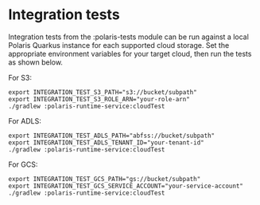<!--
  Licensed to the Apache Software Foundation (ASF) under one
  or more contributor license agreements.  See the NOTICE file
  distributed with this work for additional information
  regarding copyright ownership.  The ASF licenses this file
  to you under the Apache License, Version 2.0 (the
  "License"); you may not use this file except in compliance
  with the License.  You may obtain a copy of the License at
 
   http://www.apache.org/licenses/LICENSE-2.0
 
  Unless required by applicable law or agreed to in writing,
  software distributed under the License is distributed on an
  "AS IS" BASIS, WITHOUT WARRANTIES OR CONDITIONS OF ANY
  KIND, either express or implied.  See the License for the
  specific language governing permissions and limitations
  under the License.
-->

# Integration tests

Integration tests from the :polaris-tests module can be run against a local Polaris Quarkus instance
for each supported cloud storage. Set the appropriate environment variables for your target cloud,
then run the tests as shown below.

For S3:
```shell
export INTEGRATION_TEST_S3_PATH="s3://bucket/subpath"
export INTEGRATION_TEST_S3_ROLE_ARN="your-role-arn"
./gradlew :polaris-runtime-service:cloudTest
```
For ADLS:
```shell
export INTEGRATION_TEST_ADLS_PATH="abfss://bucket/subpath"
export INTEGRATION_TEST_ADLS_TENANT_ID="your-tenant-id"
./gradlew :polaris-runtime-service:cloudTest
``` 
For GCS:
```shell
export INTEGRATION_TEST_GCS_PATH="gs://bucket/subpath"
export INTEGRATION_TEST_GCS_SERVICE_ACCOUNT="your-service-account"
./gradlew :polaris-runtime-service:cloudTest
```
